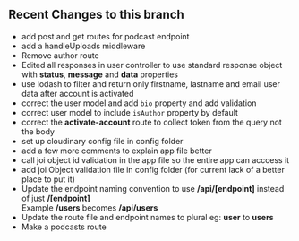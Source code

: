 ## Recent Changes to this branch
- add post and get routes for podcast endpoint
- add a handleUploads middleware
- Remove author route
- Edited all responses in user controller to use standard response object with **status**, **message** and **data** properties
- use lodash to filter and return only firstname, lastname and email user data after account is activated
- correct the user model and add ``bio`` property and add validation
- correct user model to include ``isAuthor`` property by default
- correct the **activate-account** route to collect token from the query not the body 
- set up cloudinary config file in config folder
- add a few more comments to explain app file better
- call joi object id validation in the app file so the entire app can acccess it
- add joi Object validation file in config folder (for current lack of a better place to put it)
- Update the endpoint naming convention to use **/api/\[endpoint\]** instead of just **/\[endpoint\]**   
Example **/users** becomes **/api/users**
- Update the route file and endpoint names to plural eg: **user** to **users**
- Make a podcasts route